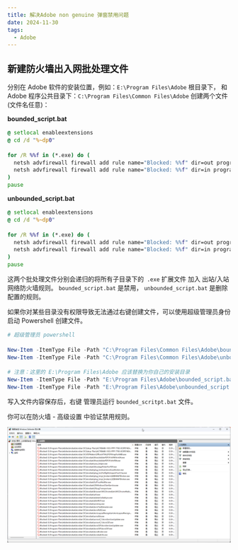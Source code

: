 ```yaml
---
title: 解决Adobe non genuine 弹窗禁用问题
date: 2024-11-30
tags:
  - Adobe
---
```


 ## 新建防火墙出入网批处理文件

分别在 Adobe 软件的安装位置，例如：`E:\Program Files\Adobe` 根目录下， 和 Adobe 程序公共目录下：`C:\Program Files\Common Files\Adobe` 创建两个文件(文件名任意)：



**bounded_script.bat**

```bat
@ setlocal enableextensions 
@ cd /d "%~dp0"

for /R %%f in (*.exe) do (
  netsh advfirewall firewall add rule name="Blocked: %%f" dir=out program="%%f" action=block
  netsh advfirewall firewall add rule name="Blocked: %%f" dir=in program="%%f" action=block
)
pause
```

**unbounded_script.bat**

```bat
@ setlocal enableextensions 
@ cd /d "%~dp0"

for /R %%f in (*.exe) do (
  netsh advfirewall firewall add rule name="Blocked: %%f" dir=out program="%%f" action=allow
  netsh advfirewall firewall add rule name="Blocked: %%f" dir=in program="%%f" action=allow
)
pause
```



这两个批处理文件分别会递归的将所有子目录下的` .exe` 扩展文件 加入 出站/入站 网络防火墙规则。  `bounded_script.bat` 是禁用， `unbounded_script.bat` 是删除配置的规则。 



如果你对某些目录没有权限导致无法通过右键创建文件，可以使用超级管理员身份启动 Powershell 创建文件。 

```powershell
# 超级管理员 powershell

New-Item -ItemType File -Path "C:\Program Files\Common Files\Adobe\bounded_script.bat"
New-Item -ItemType File -Path "C:\Program Files\Common Files\Adobe\unbounded_script.bat"

# 注意：这里的 E:\Program Files\Adobe 应该替换为你自己的安装目录
New-Item -ItemType File -Path "E:\Program Files\Adobe\bounded_script.bat"
New-Item -ItemType File -Path "E:\Program Files\Adobe\unbounded_script.bat"
```



写入文件内容保存后，右键 管理员运行 `bounded_scritpt.bat` 文件。 

你可以在防火墙 - 高级设置 中验证禁用规则。

![image-20241130160048282](./index.assets/image-20241130160048282.png)
